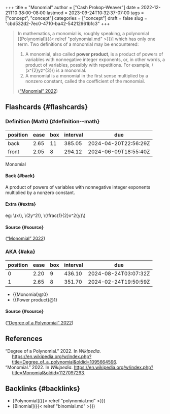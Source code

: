 +++
title = "Monomial"
author = ["Cash Prokop-Weaver"]
date = 2022-12-21T10:38:00-08:00
lastmod = 2023-09-24T10:32:37-07:00
tags = ["concept", "concept"]
categories = ["concept"]
draft = false
slug = "cbd532d2-7ec0-4710-ba42-54212961b1c3"
+++

> In mathematics, a monomial is, roughly speaking, a polynomial [[Polynomial]({{< relref "polynomial.md" >}})] which has only one term. Two definitions of a monomial may be encountered:
>
> 1.  A monomial, also called **power product**, is a product of powers of variables with nonnegative integer exponents, or, in other words, a product of variables, possibly with repetitions. For example, \\(x^{2}yz^{3}\\) is a monomial.
> 2.  A monomial is a monomial in the first sense multiplied by a nonzero constant, called the coefficient of the monomial.
>
> (<a href="#citeproc_bib_item_2">“Monomial” 2022</a>)


## Flashcards {#flashcards}


### Definition (Math) {#definition--math}

| position | ease | box | interval | due                  |
|----------|------|-----|----------|----------------------|
| back     | 2.65 | 11  | 385.05   | 2024-04-20T22:56:29Z |
| front    | 2.05 | 8   | 294.12   | 2024-06-09T18:55:40Z |

Monomial


#### Back {#back}

A product of powers of variables with nonnegative integer exponents multiplied by a nonzero constant.


#### Extra {#extra}

eg: \\(x\\), \\(2y^2\\), \\(\frac{1}{2}x^2{y}\\)


#### Source {#source}

(<a href="#citeproc_bib_item_2">“Monomial” 2022</a>)


### AKA {#aka}

| position | ease | box | interval | due                  |
|----------|------|-----|----------|----------------------|
| 0        | 2.20 | 9   | 436.10   | 2024-08-24T03:07:32Z |
| 1        | 2.65 | 8   | 351.70   | 2024-02-24T19:50:59Z |

-   {{Monomial}@0}
-   {{Power product}@1}


#### Source {#source}

(<a href="#citeproc_bib_item_1">“Degree of a Polynomial” 2022</a>)

## References

<style>.csl-entry{text-indent: -1.5em; margin-left: 1.5em;}</style><div class="csl-bib-body">
  <div class="csl-entry"><a id="citeproc_bib_item_1"></a>“Degree of a Polynomial.” 2022. In <i>Wikipedia</i>. <a href="https://en.wikipedia.org/w/index.php?title=Degree_of_a_polynomial&oldid=1095664596">https://en.wikipedia.org/w/index.php?title=Degree_of_a_polynomial&#38;oldid=1095664596</a>.</div>
  <div class="csl-entry"><a id="citeproc_bib_item_2"></a>“Monomial.” 2022. In <i>Wikipedia</i>. <a href="https://en.wikipedia.org/w/index.php?title=Monomial&oldid=1127097293">https://en.wikipedia.org/w/index.php?title=Monomial&#38;oldid=1127097293</a>.</div>
</div>


## Backlinks {#backlinks}

-   [Polynomial]({{< relref "polynomial.md" >}})
-   [Binomial]({{< relref "binomial.md" >}})
